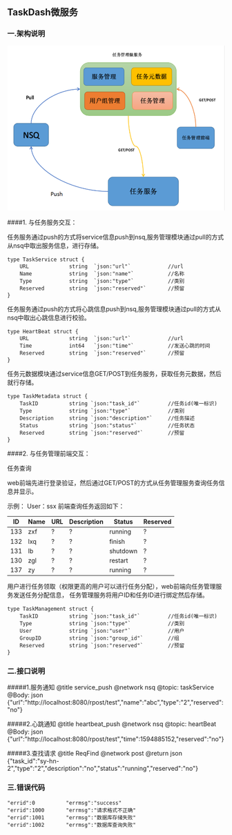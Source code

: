 ## TaskDash微服务

### 一.架构说明

![avatar](./source/1.png)

####1. 与任务服务交互：

任务服务通过push的方式将service信息push到nsq,服务管理模块通过pull的方式从nsq中取出服务信息，进行存储。

    type TaskService struct {
    	URL             string 	`json:"url"`            //url
    	Name            string 	`json:"name"`           //名称
    	Type            string 	`json:"type"`           //类别
    	Reserved        string 	`json:"reserved"`       //预留
    }
    
任务服务通过push的方式将心跳信息push到nsq,服务管理模块通过pull的方式从nsq中取出心跳信息进行校验。

    type HeartBeat struct {
    	URL             string 	`json:"url"`            //url
    	Time            int64 	`json:"time"`           //发送心跳的时间
    	Reserved        string 	`json:"reserved"`       //预留
    }

任务元数据模块通过service信息GET/POST到任务服务，获取任务元数据，然后就行存储。

    type TaskMetadata struct {
    	TaskID          string `json:"task_id"`         //任务id(唯一标识)
    	Type            string `json:"type"`            //类别
    	Description     string `json:"description"`     //任务描述
    	Status          string `json:"status"`          //任务状态
    	Reserved        string `json:"reserved"`        //预留
    }
    
####2. 与任务管理前端交互：

任务查询

web前端先进行登录验证，然后通过GET/POST的方式从任务管理服务查询任务信息并显示。

示例：
User：ssx 
前端查询任务返回如下：

| ID   | Name | URL | Description |Status  |Reserved  |
|------|------|-----|-------------|--------|----------|
| 133  | zxf  | ?   | ?           |running |?         |
| 132  | lxq  | ?   | ?           |finish  |?         |
| 131  | lb   | ?   | ?           |shutdown|?         |
| 130  | zgl  | ?   | ?           |restart |?         |
| 137  | zy   | ?   | ?           |running |?         |

用户进行任务领取（权限更高的用户可以进行任务分配），web前端向任务管理服务发送任务分配信息，
任务管理服务将用户ID和任务ID进行绑定然后存储。

    type TaskManagement struct {
    	TaskID          string `json:"task_id"`         //任务id(唯一标识)
    	Type            string `json:"type"`            //类别
    	User            string `json:"user"`            //用户
    	GroupID         string `json:"group_id"`        //组
    	Reserved        string `json:"reserved"`        //预留
    }


### 二.接口说明

#####1.服务通知
    @title          service_push
    @network        nsq
    @topic:         taskService
    @Body:          json {"url":"http://localhost:8080/rpost/test","name":"abc","type":"2","reserved":"no"}
    
#####2.心跳通知
    @title          heartbeat_push
    @network        nsq 
    @topic:         heartBeat
    @Body:          json {"url":"http://localhost:8080/rpost/test","time":1594885152,"reserved":"no"}

#####3.查找请求
    @title          ReqFind
    @network        post
    @return         json {"task_id":"sy-hn-2","type":"2","description":"no","status":"running","reserved":"no"}
       
### 三.错误代码
    "errid":0          "errmsg":"success"
    "errid":1000       "errmsg":"请求格式不正确"
    "errid":1001       "errmsg":"数据库存储失败"
    "errid":1002       "errmsg":"数据库查询失败"